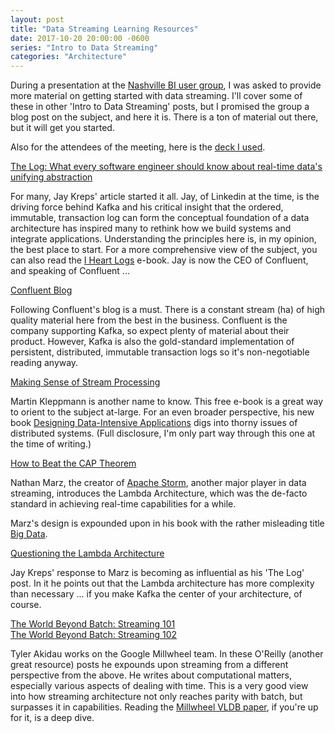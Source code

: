 ```yaml
---  
layout: post
title: "Data Streaming Learning Resources"
date: 2017-10-20 20:00:00 -0600
series: "Intro to Data Streaming"
categories: "Architecture"
---
```



During a presentation at the [Nashville BI user group](https://www.meetup.com/NashBI/), I was asked to provide more material on getting started with data streaming. I'll cover some of these in other 'Intro to Data Streaming' posts, but I promised the group a blog post on the subject, and here it is. There is a ton of material out there, but it will get you started. <!--more--> 

Also for the attendees of the meeting, here is the <a href="/assets/presentations/real_time_etl.pptx">deck I used</a>.

[The Log: What every software engineer should know about real-time data's unifying abstraction](https://engineering.linkedin.com/distributed-systems/log-what-every-software-engineer-should-know-about-real-time-datas-unifying)  

For many, Jay Kreps' article started it all. Jay, of Linkedin at the time, is the driving force behind Kafka and his critical insight that the ordered, immutable, transaction log can form the conceptual foundation of a data architecture has inspired many to rethink how we build systems and integrate applications. Understanding the principles here is, in my opinion, the best place to start. For a more comprehensive view of the subject, you can also read the [I Heart Logs](https://www.confluent.io/ebook/i-heart-logs-event-data-stream-processing-and-data-integration/) e-book. Jay is now the CEO of Confluent, and speaking of Confluent ...  

[Confluent Blog](https://www.confluent.io/blog/)  

Following Confluent's blog is a must. There is a constant stream (ha) of high quality material here from the best in the business. Confluent is the company supporting Kafka, so expect plenty of material about their product. However, Kafka is also the gold-standard implementation of persistent, distributed, immutable transaction logs so it's non-negotiable reading anyway. 

[Making Sense of Stream Processing](https://www.confluent.io/stream-processing/)  

Martin Kleppmann is another name to know. This free e-book is a great way to orient to the subject at-large. For an even broader perspective, his new book [Designing Data-Intensive Applications](https://dataintensive.net/) digs into thorny issues of distributed systems. (Full disclosure, I'm only part way through this one at the time of writing.)  

[How to Beat the CAP Theorem](http://nathanmarz.com/blog/how-to-beat-the-cap-theorem.html)  

Nathan Marz, the creator of [Apache Storm](https://www.amazon.com/Big-Data-Principles-practices-scalable/dp/1617290343), another major player in data streaming, introduces the Lambda Architecture, which was the de-facto standard in achieving real-time capabilities for a while.   

Marz's design is expounded upon in his book with the rather misleading title [Big Data](https://www.amazon.com/Big-Data-Principles-practices-scalable/dp/1617290343).  

[Questioning the Lambda Architecture](http://radar.oreilly.com/2014/07/questioning-the-lambda-architecture.html)  

Jay Kreps' response to Marz is becoming as influential as his 'The Log' post. In it he points out that the Lambda architecture has more complexity than necessary ... if you make Kafka the center of your architecture, of course.   

[The World Beyond Batch: Streaming 101](https://www.oreilly.com/ideas/the-world-beyond-batch-streaming-101)  
[The World Beyond Batch: Streaming 102](https://www.oreilly.com/ideas/the-world-beyond-batch-streaming-102)  

Tyler Akidau works on the Google Millwheel team. In these O'Reilly (another great resource) posts he expounds upon streaming from a different perspective from the above. He writes about computational matters, especially various aspects of dealing with time. This is a very good view into how streaming architecture not only reaches parity with batch, but surpasses it in capabilities. Reading the [Millwheel VLDB paper](https://research.google.com/pubs/pub41378.html), if you're up for it, is a deep dive.
